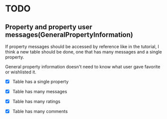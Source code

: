 # TODO

## Property and property user messages(GeneralPropertyInformation)

If property messages should be accessed by reference like in the tutorial, I think a new table should be done, one that has many messages and a single property.

General property information doesn't need to know what user gave favorite or wishlisted it.

- [x] Table has a single property
- [x] Table has many messages
- [x] Table has many ratings
- [x] Table has many comments

